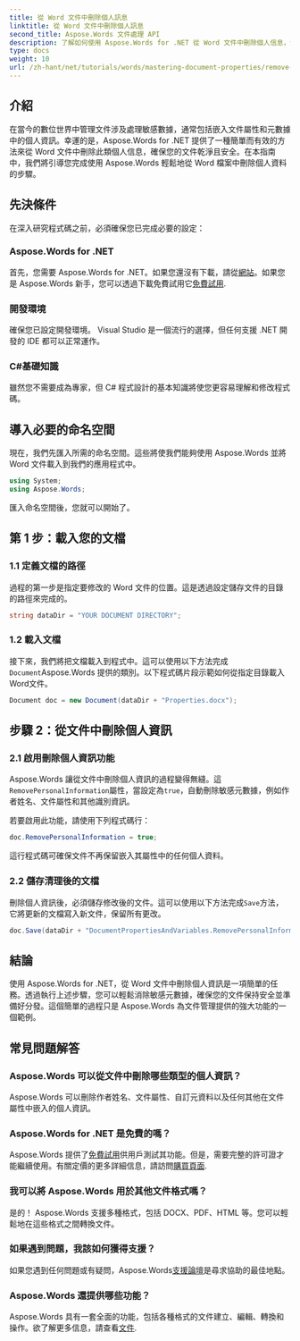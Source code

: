 ```yaml
---
title: 從 Word 文件中刪除個人訊息
linktitle: 從 Word 文件中刪除個人訊息
second_title: Aspose.Words 文件處理 API
description: 了解如何使用 Aspose.Words for .NET 從 Word 文件中刪除個人信息，包括元資料和作者詳細資訊。
type: docs
weight: 10
url: /zh-hant/net/tutorials/words/mastering-document-properties/remove-personal-information-word-document/
---
```

## 介紹

在當今的數位世界中管理文件涉及處理敏感數據，通常包括嵌入文件屬性和元數據中的個人資訊。幸運的是，Aspose.Words for .NET 提供了一種簡單而有效的方法來從 Word 文件中刪除此類個人信息，確保您的文件乾淨且安全。在本指南中，我們將引導您完成使用 Aspose.Words 輕鬆地從 Word 檔案中刪除個人資料的步驟。

## 先決條件

在深入研究程式碼之前，必須確保您已完成必要的設定：

### Aspose.Words for .NET

首先，您需要 Aspose.Words for .NET。如果您還沒有下載，請從[網站](https://releases.aspose.com/words/net/)。如果您是 Aspose.Words 新手，您可以透過下載免費試用它[免費試用](https://releases.aspose.com/).

### 開發環境

確保您已設定開發環境。 Visual Studio 是一個流行的選擇，但任何支援 .NET 開發的 IDE 都可以正常運作。

### C#基礎知識

雖然您不需要成為專家，但 C# 程式設計的基本知識將使您更容易理解和修改程式碼。

## 導入必要的命名空間

現在，我們先匯入所需的命名空間。這些將使我們能夠使用 Aspose.Words 並將 Word 文件載入到我們的應用程式中。

```csharp
using System;
using Aspose.Words;
```

匯入命名空間後，您就可以開始了。

## 第 1 步：載入您的文檔

### 1.1 定義文檔的路徑

過程的第一步是指定要修改的 Word 文件的位置。這是透過設定儲存文件的目錄的路徑來完成的。

```csharp
string dataDir = "YOUR DOCUMENT DIRECTORY";
```

### 1.2 載入文檔

接下來，我們將把文檔載入到程式中。這可以使用以下方法完成`Document`Aspose.Words 提供的類別。以下程式碼片段示範如何從指定目錄載入Word文件。

```csharp
Document doc = new Document(dataDir + "Properties.docx");
```

## 步驟 2：從文件中刪除個人資訊

### 2.1 啟用刪除個人資訊功能

Aspose.Words 讓從文件中刪除個人資訊的過程變得無縫。這`RemovePersonalInformation`屬性，當設定為`true`，自動刪除敏感元數據，例如作者姓名、文件屬性和其他識別資訊。

若要啟用此功能，請使用下列程式碼行：

```csharp
doc.RemovePersonalInformation = true;
```

這行程式碼可確保文件不再保留嵌入其屬性中的任何個人資料。

### 2.2 儲存清理後的文檔

刪除個人資訊後，必須儲存修改後的文件。這可以使用以下方法完成`Save`方法，它將更新的文檔寫入新文件，保留所有更改。

```csharp
doc.Save(dataDir + "DocumentPropertiesAndVariables.RemovePersonalInformation.docx");
```

## 結論

使用 Aspose.Words for .NET，從 Word 文件中刪除個人資訊是一項簡單的任務。透過執行上述步驟，您可以輕鬆消除敏感元數據，確保您的文件保持安全並準備好分發。這個簡單的過程只是 Aspose.Words 為文件管理提供的強大功能的一個範例。

## 常見問題解答

### Aspose.Words 可以從文件中刪除哪些類型的個人資訊？

Aspose.Words 可以刪除作者姓名、文件屬性、自訂元資料以及任何其他在文件屬性中嵌入的個人資訊。

### Aspose.Words for .NET 是免費的嗎？

 Aspose.Words 提供了[免費試用](https://releases.aspose.com/)供用戶測試其功能。但是，需要完整的許可證才能繼續使用。有關定價的更多詳細信息，請訪問[購買頁面](https://purchase.aspose.com/buy).

### 我可以將 Aspose.Words 用於其他文件格式嗎？

是的！ Aspose.Words 支援多種格式，包括 DOCX、PDF、HTML 等。您可以輕鬆地在這些格式之間轉換文件。

### 如果遇到問題，我該如何獲得支援？

如果您遇到任何問題或有疑問，Aspose.Words[支援論壇](https://forum.aspose.com/c/words/8)是尋求協助的最佳地點。

### Aspose.Words 還提供哪些功能？

 Aspose.Words 具有一套全面的功能，包括各種格式的文件建立、編輯、轉換和操作。欲了解更多信息，請查看[文件](https://reference.aspose.com/words/net/).